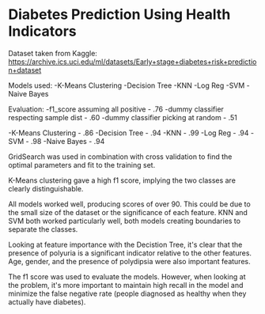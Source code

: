# Diabetes Prediction Using Health Indicators

Dataset taken from Kaggle: https://archive.ics.uci.edu/ml/datasets/Early+stage+diabetes+risk+prediction+dataset

Models used:
-K-Means Clustering
-Decision Tree
-KNN
-Log Reg
-SVM
-Naive Bayes

Evaluation:
-f1_score assuming all positive - .76
-dummy classifier respecting sample dist - .60
-dummy classifier picking at random - .51

-K-Means Clustering - .86
-Decision Tree - .94
-KNN - .99
-Log Reg - .94
-SVM - .98
-Naive Bayes - .94

GridSearch was used in combination with cross validation to find the optimal parameters and fit to the training set. 

K-Means clustering gave a high f1 score, implying the two classes are clearly distinguishable.

All models worked well, producing scores of over 90. This could be due to the small size of the dataset or the significance of each feature. KNN and SVM both worked particularly well, both models creating boundaries to separate the classes. 

Looking at feature importance with the Decistion Tree, it's clear that the presence of polyuria is a significant indicator relative to the other features. Age, gender, and the presence of polydipsia were also important features. 

The f1 score was used to evaluate the models. However, when looking at the problem, it's more important to maintain high recall in the model and minimize the false negative rate (people diagnosed as healthy when they actually have diabetes).


